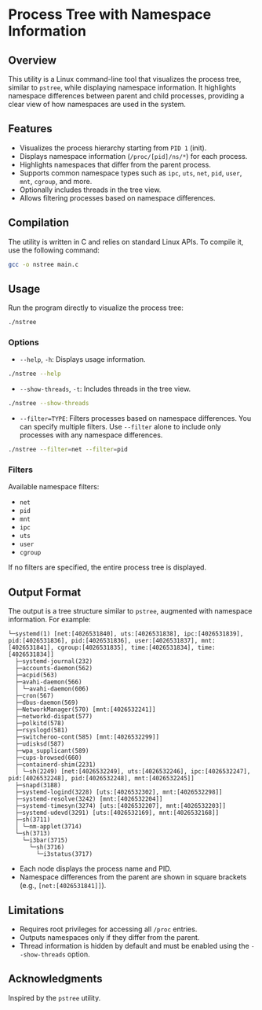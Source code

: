 # Process Tree with Namespace Information

## Overview

This utility is a Linux command-line tool that visualizes the process tree, similar to `pstree`, while displaying namespace information. It highlights namespace differences between parent and child processes, providing a clear view of how namespaces are used in the system.

## Features

- Visualizes the process hierarchy starting from `PID 1` (init).
- Displays namespace information (`/proc/[pid]/ns/*`) for each process.
- Highlights namespaces that differ from the parent process.
- Supports common namespace types such as `ipc`, `uts`, `net`, `pid`, `user`, `mnt`, `cgroup`, and more.
- Optionally includes threads in the tree view.
- Allows filtering processes based on namespace differences.

## Compilation

The utility is written in C and relies on standard Linux APIs. To compile it, use the following command:

```bash
gcc -o nstree main.c
```

## Usage

Run the program directly to visualize the process tree:

```bash
./nstree
```

### Options

- `--help`, `-h`: Displays usage information.

```bash
./nstree --help
```

- `--show-threads`, `-t`: Includes threads in the tree view.

```bash
./nstree --show-threads
```

- `--filter=TYPE`: Filters processes based on namespace differences. You can specify multiple filters. Use `--filter` alone to include only processes with any namespace differences.

```bash
./nstree --filter=net --filter=pid
```

### Filters

Available namespace filters:
- `net`
- `pid`
- `mnt`
- `ipc`
- `uts`
- `user`
- `cgroup`

If no filters are specified, the entire process tree is displayed.

## Output Format

The output is a tree structure similar to `pstree`, augmented with namespace information. For example:

```
└─systemd(1) [net:[4026531840], uts:[4026531838], ipc:[4026531839], pid:[4026531836], pid:[4026531836], user:[4026531837], mnt:[4026531841], cgroup:[4026531835], time:[4026531834], time:[4026531834]]
  ├─systemd-journal(232)
  ├─accounts-daemon(562)
  ├─acpid(563)
  ├─avahi-daemon(566)
  │ └─avahi-daemon(606)
  ├─cron(567)
  ├─dbus-daemon(569)
  ├─NetworkManager(570) [mnt:[4026532241]]
  ├─networkd-dispat(577)
  ├─polkitd(578)
  ├─rsyslogd(581)
  ├─switcheroo-cont(585) [mnt:[4026532299]]
  ├─udisksd(587)
  ├─wpa_supplicant(589)
  ├─cups-browsed(660)
  ├─containerd-shim(2231)
  │ └─sh(2249) [net:[4026532249], uts:[4026532246], ipc:[4026532247], pid:[4026532248], pid:[4026532248], mnt:[4026532245]]
  ├─snapd(3188)
  ├─systemd-logind(3228) [uts:[4026532302], mnt:[4026532298]]
  ├─systemd-resolve(3242) [mnt:[4026532204]]
  ├─systemd-timesyn(3274) [uts:[4026532207], mnt:[4026532203]]
  ├─systemd-udevd(3291) [uts:[4026532169], mnt:[4026532168]]
  ├─sh(3711)
  │ └─nm-applet(3714)
  └─sh(3713)
    └─i3bar(3715)
      └─sh(3716)
        └─i3status(3717)
```

- Each node displays the process name and PID.
- Namespace differences from the parent are shown in square brackets (e.g., `[net:[4026531841]]`).

## Limitations

- Requires root privileges for accessing all `/proc` entries.
- Outputs namespaces only if they differ from the parent.
- Thread information is hidden by default and must be enabled using the `--show-threads` option.

## Acknowledgments

Inspired by the `pstree` utility.
